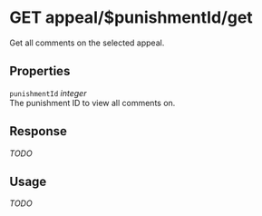 # <span class="badge badge-light">GET</span> <span class="badge badge-light">appeal/$punishmentId/get</span>


Get all comments on the selected appeal.

## Properties

`punishmentId` *integer*  
The punishment ID to view all comments on.


## Response

*TODO*

## Usage

*TODO*

